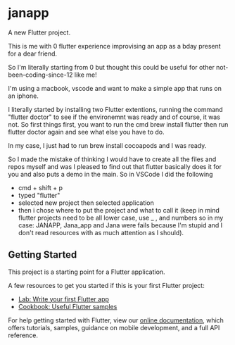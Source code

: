 # janapp

A new Flutter project.

This is me with 0 flutter experience improvising an app as a bday present for a dear friend. 

So I'm literally starting from 0 but thought this could be useful for other not-been-coding-since-12 like me!

I'm using a macbook, vscode and want to make a simple app that runs on an iphone. 

I literally started by installing two Flutter extentions, running the command "flutter doctor" to see if the environemnt was ready
and of course, it was not. 
So first things first, you want to run the cmd 
brew install flutter
then run flutter doctor again and see what else you have to do.

In my case, I just had to run brew install cocoapods and I was ready. 

So I made the mistake of thinking I would have to create all the files and repos myself and was I pleased to find out that
flutter basically does it for you and also puts a demo in the main. 
So in VSCode I did the following 
- cmd + shift + p
- typed "flutter"
- selected new project then selected application
- then i chose where to put the project and what to call it (keep in mind flutter projects need to be all lower case, use _ , and numbers so in my case: JANAPP, Jana_app and Jana were fails because I'm stupid and I don't read resources with as much attention as I should).

## Getting Started

This project is a starting point for a Flutter application.

A few resources to get you started if this is your first Flutter project:

- [Lab: Write your first Flutter app](https://flutter.dev/docs/get-started/codelab)
- [Cookbook: Useful Flutter samples](https://flutter.dev/docs/cookbook)

For help getting started with Flutter, view our
[online documentation](https://flutter.dev/docs), which offers tutorials,
samples, guidance on mobile development, and a full API reference.
